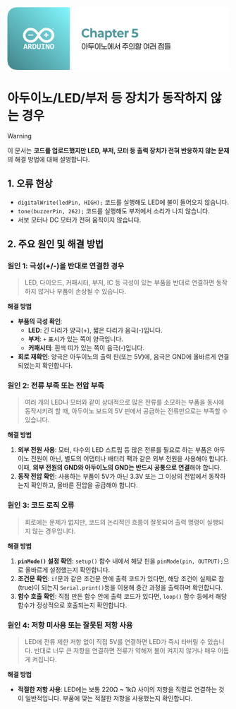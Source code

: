 <img src="./header.png" />

# 아두이노/LED/부저 등 장치가 동작하지 않는 경우

> [!WARNING]
> 이 문서는 **코드를 업로드했지만 LED, 부저, 모터 등 출력 장치가 전혀 반응하지 않는 문제**의 해결 방법에 대해 설명합니다.

## 1. 오류 현상

- `digitalWrite(ledPin, HIGH);` 코드를 실행해도 LED에 불이 들어오지 않습니다.
- `tone(buzzerPin, 262);` 코드를 실행해도 부저에서 소리가 나지 않습니다.
- 서보 모터나 DC 모터가 전혀 움직이지 않습니다.

## 2. 주요 원인 및 해결 방법

### 원인 1: 극성(+/-)을 반대로 연결한 경우

> LED, 다이오드, 커패시터, 부저, IC 등 극성이 있는 부품을 반대로 연결하면 동작하지 않거나 부품이 손상될 수 있습니다.

**해결 방법**

- **부품의 극성 확인**: 
  - **LED**: 긴 다리가 양극(+), 짧은 다리가 음극(-)입니다.
  - **부저**: `+` 표시가 있는 쪽이 양극입니다.
  - **커패시터**: 흰색 띠가 있는 쪽이 음극(-)입니다.
- **회로 재확인**: 양극은 아두이노의 출력 핀(또는 5V)에, 음극은 GND에 올바르게 연결되었는지 확인합니다.

### 원인 2: 전류 부족 또는 전압 부족

> 여러 개의 LED나 모터와 같이 상대적으로 많은 전류를 소모하는 부품을 동시에 동작시키려 할 때, 아두이노 보드의 5V 핀에서 공급하는 전류만으로는 부족할 수 있습니다.

**해결 방법**

1. **외부 전원 사용**: 모터, 다수의 LED 스트립 등 많은 전류를 필요로 하는 부품은 아두이노 전원이 아닌, 별도의 어댑터나 배터리 팩과 같은 외부 전원을 사용해야 합니다. 이때, **외부 전원의 GND와 아두이노의 GND는 반드시 공통으로 연결**해야 합니다.
2. **동작 전압 확인**: 사용하는 부품이 5V가 아닌 3.3V 또는 그 이상의 전압에서 동작하는지 확인하고, 올바른 전압을 공급해야 합니다.

### 원인 3: 코드 로직 오류

> 회로에는 문제가 없지만, 코드의 논리적인 흐름이 잘못되어 출력 명령이 실행되지 않는 경우입니다.

**해결 방법**

1. **`pinMode()` 설정 확인**: `setup()` 함수 내에서 해당 핀을 `pinMode(pin, OUTPUT);`으로 올바르게 설정했는지 확인합니다.
2. **조건문 확인**: `if`문과 같은 조건문 안에 출력 코드가 있다면, 해당 조건이 실제로 참(true)이 되는지 `Serial.print()`등을 이용해 중간 과정을 출력하며 확인합니다.
3. **함수 호출 확인**: 직접 만든 함수 안에 출력 코드가 있다면, `loop()` 함수 등에서 해당 함수가 정상적으로 호출되는지 확인합니다.

### 원인 4: 저항 미사용 또는 잘못된 저항 사용

> LED에 전류 제한 저항 없이 직접 5V를 연결하면 LED가 즉시 타버릴 수 있습니다. 반대로 너무 큰 저항을 연결하면 전류가 약해져 불이 켜지지 않거나 매우 어둡게 켜집니다.

**해결 방법**

- **적절한 저항 사용**: LED에는 보통 220Ω ~ 1kΩ 사이의 저항을 직렬로 연결하는 것이 일반적입니다. 부품에 맞는 적절한 저항을 사용했는지 확인합니다.
